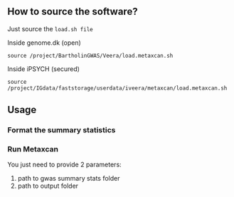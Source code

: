 



## How to source the software?


Just source the `load.sh file`

 Inside genome.dk (open)
```
source /project/BartholinGWAS/Veera/load.metaxcan.sh
```

Inside  iPSYCH (secured)
```
source /project/IGdata/faststorage/userdata/iveera/metaxcan/load.metaxcan.sh
```

## Usage 

### Format the summary statistics

### Run Metaxcan

You just need to provide 2 parameters: 

1. path to gwas summary stats folder
2. path to output folder
